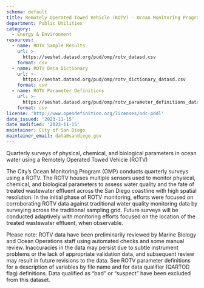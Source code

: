```yaml
---
schema: default
title: Remotely Operated Towed Vehicle (ROTV) - Ocean Monitoring Program
department: Public Utilities
category:
  - Energy & Environment
resources:
  - name: ROTV Sample Results
    url: >-
      https://seshat.datasd.org/pud/omp/rotv_datasd.csv
    format: csv
  - name: ROTV Data Dictionary
    url: >-
      https://seshat.datasd.org/pud/omp/rotv_dictionary_datasd.csv
    format: csv
  - name: ROTV Parameter Definitions
    url: >-
      https://seshat.datasd.org/pud/omp/rotv_parameter_definitions_datasd.csv
    format: csv
license: 'http://www.opendefinition.org/licenses/odc-pddl'
date_issued: '2023-11-15'
date_modified: '2023-11-15'
maintainer: City of San Diego
maintainer_email: data@sandiego.gov
---
```

Quarterly surveys of physical, chemical, and biological parameters in ocean water using a Remotely Operated Towed Vehicle (ROTV) 
<!--more-->
The City’s Ocean Monitoring Program (OMP) conducts quarterly surveys using a ROTV. The ROTV houses multiple sensors used to monitor physical, chemical, and biological parameters to assess water quality and the fate of treated wastewater effluent across the San Diego coastline with high spatial resolution. In the initial phase of ROTV monitoring, efforts were focused on corroborating ROTV data against traditional water quality monitoring data by surveying across the traditional sampling grid. Future surveys will be conducted adaptively with monitoring efforts focused on the location of the treated wastewater effluent, when observable.

Please note: ROTV data have been preliminarily reviewed by Marine Biology and Ocean Operations staff using automated checks and some manual review. Inaccuracies in the data may persist due to subtle instrument problems or the lack of appropriate validation data, and subsequent review may result in future revisions to the data. See ROTV parameter definitions for a description of variables by file name and for data qualifier (QARTOD flag) definitions. Data qualified as “bad” or “suspect” have been excluded from this dataset.
